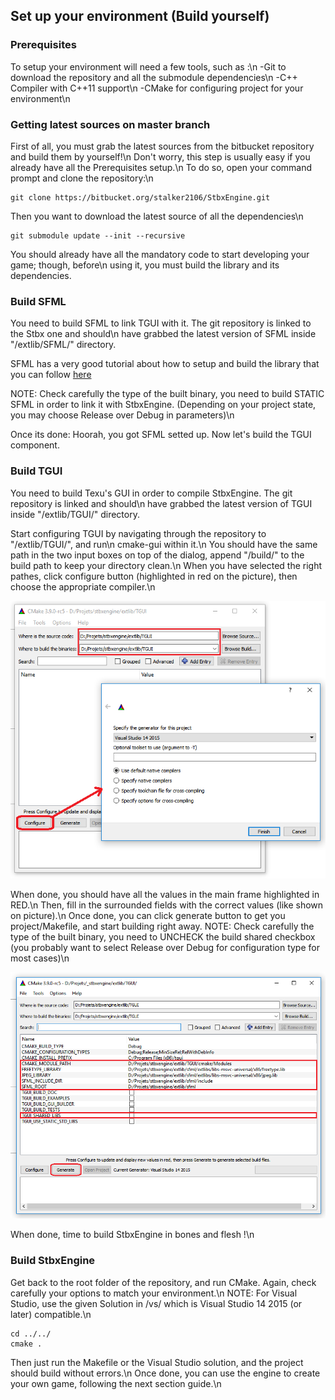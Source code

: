 ## Set up your environment (Build yourself)

### Prerequisites

To setup your environment will need a few tools, such as :\n
  -Git to download the repository and all the submodule dependencies\n
  -C++ Compiler with C++11 support\n
  -CMake for configuring project for your environment\n

### Getting latest sources on master branch

First of all, you must grab the latest sources from the bitbucket repository and build them by yourself!\n
Don't worry, this step is usually easy if you already have all the Prerequisites setup.\n
To do so, open your command prompt and clone the repository:\n

    git clone https://bitbucket.org/stalker2106/StbxEngine.git

Then you want to download the latest source of all the dependencies\n

    git submodule update --init --recursive

You should already have all the mandatory code to start developing your game; though, before\n
using it, you must build the library and its dependencies.

### Build SFML

You need to build SFML to link TGUI with it. The git repository is linked to the Stbx one and should\n
have grabbed the latest version of SFML inside "<REPO>/extlib/SFML/" directory.

SFML has a very good tutorial about how to setup and build the library that you can follow [here](https://www.sfml-dev.org/tutorials/2.4/compile-with-cmake.php)

NOTE: Check carefully the type of the built binary, you need to build STATIC SFML in order to link it with StbxEngine.
      (Depending on your project state, you may choose Release over Debug in parameters)\n

Once its done: Hoorah, you got SFML setted up. Now let's build the TGUI component.

### Build TGUI

You need to build Texu's GUI in order to compile StbxEngine. The git repository is linked and should\n
have grabbed the latest version of TGUI inside "<REPO>/extlib/TGUI/" directory.

Start configuring TGUI by navigating through the repository to "<REPO>/extlib/TGUI/", and run\n
cmake-gui within it.\n
You should have the same path in the two input boxes on top of the dialog, append "/build/" to the build path to keep your directory clean.\n
When you have selected the right pathes, click configure button (highlighted in red on the picture), then choose the appropriate compiler.\n

![Configure Cmake TGUI](./assets/configure.png)

When done, you should have all the values in the main frame highlighted in RED.\n
Then, fill in the surrounded fields with the correct values (like shown on picture).\n
Once done, you can click generate button to get you project/Makefile, and start building right away.
NOTE: Check carefully the type of the built binary, you need to UNCHECK the build shared checkbox
      (you probably want to select Release over Debug for configuration type for most cases)\n

![Generate Project/Makefile TGUI](./assets/generate.png)


When done, time to build StbxEngine in bones and flesh !\n

### Build StbxEngine

Get back to the root folder of the repository, and run CMake. Again, check carefully your options to match your environment.\n
NOTE: For Visual Studio, use the given Solution in <REPO>/vs/ which is Visual Studio 14 2015 (or later) compatible.\n

    cd ../../
    cmake .

Then just run the Makefile or the Visual Studio solution, and the project should build without errors.\n
Once done, you can use the engine to create your own game, following the next section guide.\n